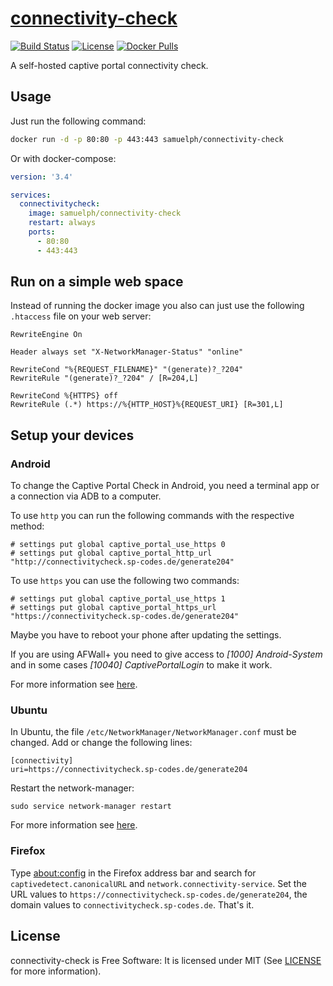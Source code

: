 # [connectivity-check](https://git.sp-codes.de/samuel-p/connectivity-check)

[![Build Status](https://ci.sp-codes.de/api/badges/samuel-p/connectivity-check/status.svg)](https://ci.sp-codes.de/samuel-p/connectivity-check) [![License](https://img.shields.io/badge/license-MIT-orange)](#license) [![Docker Pulls](https://img.shields.io/docker/pulls/samuelph/connectivity-check)](https://hub.docker.com/r/samuelph/connectivity-check)

A self-hosted captive portal connectivity check.

## Usage

Just run the following command:

```bash
docker run -d -p 80:80 -p 443:443 samuelph/connectivity-check
```

Or with docker-compose:

```yaml
version: '3.4'

services:
  connectivitycheck:
    image: samuelph/connectivity-check
    restart: always
    ports:
      - 80:80
      - 443:443
```

## Run on a simple web space

Instead of running the docker image you also can just use the following `.htaccess` file on your web server:

```
RewriteEngine On

Header always set "X-NetworkManager-Status" "online"

RewriteCond "%{REQUEST_FILENAME}" "(generate)?_?204"
RewriteRule "(generate)?_?204" / [R=204,L]

RewriteCond %{HTTPS} off
RewriteRule (.*) https://%{HTTP_HOST}%{REQUEST_URI} [R=301,L]
```

## Setup your devices

### Android

To change the Captive Portal Check in Android, you need a terminal app or a connection via ADB to a computer.

To use `http` you can run the following commands with the respective method:

```
# settings put global captive_portal_use_https 0
# settings put global captive_portal_http_url "http://connectivitycheck.sp-codes.de/generate204"
```

To use `https` you can use the following two commands:

```
# settings put global captive_portal_use_https 1
# settings put global captive_portal_https_url "https://connectivitycheck.sp-codes.de/generate204"
```

Maybe you have to reboot your phone after updating the settings.

If you are using AFWall+ you need to give access to _[1000] Android-System_ and in some cases _[10040] CaptivePortalLogin_ to make it work.

For more information see [here](https://android.stackexchange.com/a/186995/288049).

### Ubuntu

In Ubuntu, the file `/etc/NetworkManager/NetworkManager.conf` must be changed. Add or change the following lines:

```
[connectivity]
uri=https://connectivitycheck.sp-codes.de/generate204
```

Restart the network-manager:

```
sudo service network-manager restart
```

For more information see [here](https://askubuntu.com/q/1167177/920103).

### Firefox

Type [about:config](about:config) in the Firefox address bar and search for `captivedetect.canonicalURL` and `network.connectivity-service`. Set the URL values to `https://connectivitycheck.sp-codes.de/generate204`, the domain values to `connectivitycheck.sp-codes.de`. That's it.


## License

connectivity-check is Free Software: It is licensed under MIT (See [LICENSE](LICENSE) for more information).
